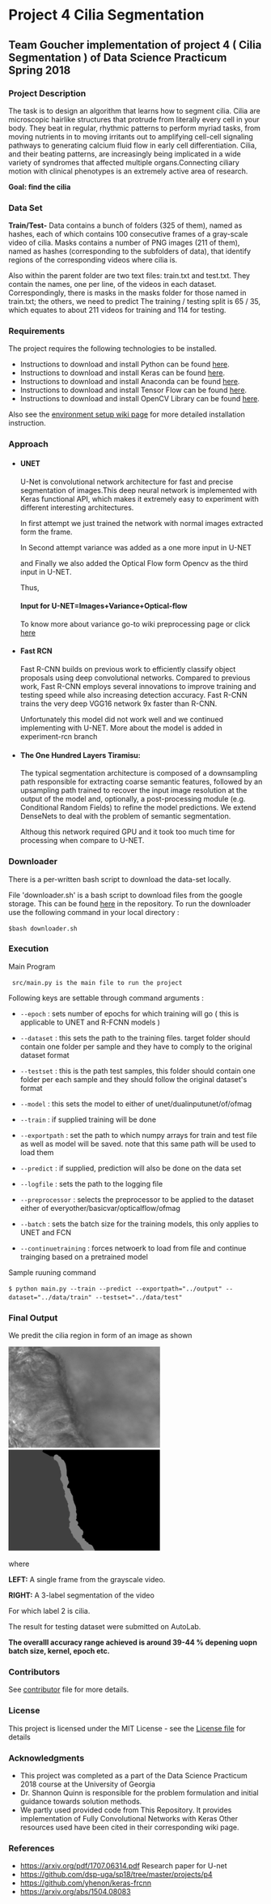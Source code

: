 # Project 4 Cilia Segmentation
## Team Goucher implementation of project 4 ( Cilia Segmentation ) of Data Science Practicum Spring 2018

### Project Description 

The task is to design an algorithm that learns how to segment cilia. Cilia are microscopic hairlike structures that protrude from literally every cell in your body. They beat in regular, rhythmic patterns to perform myriad tasks, from moving nutrients in to moving irritants out to amplifying cell-cell signaling pathways to generating calcium fluid flow in early cell differentiation. Cilia, and their beating patterns, are increasingly being implicated in a wide variety of syndromes that affected multiple organs.Connecting ciliary motion with clinical phenotypes is an extremely active area of research.

**Goal: find the cilia**


### Data Set

**Train/Test-** Data contains a bunch of folders (325 of them), named as hashes, each of which contains 100 consecutive frames of a gray-scale video of cilia. Masks contains a number of PNG images (211 of them), named as hashes (corresponding to the subfolders of data), that identify regions of the corresponding videos where cilia is.

Also within the parent folder are two text files: train.txt and test.txt. They contain the names, one per line, of the videos in each dataset. Correspondingly, there is masks in the masks folder for those named in train.txt; the others, we need to predict The training / testing split is 65 / 35, which equates to about 211 videos for training and 114 for testing.


### Requirements

The project requires the following technologies to be installed.
* Instructions to download and install Python can be found [here](https://www.python.org/).
* Instructions to download and install Keras can be found [here](https://keras.io/).
* Instructions to download and install Anaconda can be found [here](https://www.continuum.io/downloads).
* Instructions to download and install Tensor Flow can be found [here](https://www.tensorflow.org/install/install_mac).
* Instructions to download and install OpenCV Library can be found [here](https://opencv.org/).

Also see the [environment setup wiki page](https://github.com/dsp-uga/goucher/wiki/Environment-Setup) for more detailed installation instruction.

### Approach

* #### UNET
    U-Net is convolutional network architecture for fast and precise segmentation of images.This deep neural network is implemented with    Keras functional API, which makes it extremely easy to experiment with different interesting architectures.

  In first attempt we just trained the network with normal images extracted form the frame.

  In Second attempt variance was added as a one more input in U-NET

  and Finally we also added the Optical Flow form Opencv as the third input in U-NET.

  Thus,

  #### Input for U-NET=Images+Variance+Optical-flow
  To know more about variance go-to wiki preprocessing page or click [here](https://github.com/dsp-uga/goucher/wiki/Pre-Processing)
  
* #### Fast RCN

  Fast R-CNN builds on previous     work to efficiently classify object proposals using deep convolutional networks. Compared to  previous work, Fast R-CNN employs several innovations to improve training and testing speed while also increasing detection accuracy. Fast R-CNN  trains the very deep      VGG16 network 9x faster than R-CNN.

  Unfortunately this model did not work well and we continued implementing with U-NET.
  More about the model is added in experiment-rcn branch

* #### The One Hundred Layers Tiramisu:

    The typical segmentation architecture is composed of a downsampling path responsible for extracting coarse semantic features,    followed by an upsampling path trained to recover the input image resolution at the output of the model and, optionally, a post-processing module (e.g. Conditional Random Fields) to refine the model predictions. We extend DenseNets to deal with the problem of semantic segmentation.

    Althoug this network required GPU and it took too much time for processing when compare to U-NET. 

### Downloader

There is a per-written bash script to download the data-set locally.

File 'downloader.sh' is a bash script to download files from the google storage.
This can be found [here](https://github.com/dsp-uga/goucher/blob/Experimental-RCN/data/downloader.sh) in the repository.
To run the downloader use the following command in your local directory :

`$bash downloader.sh`
  
 ### Execution
Main Program

  ` src/main.py is the main file to run the project`
  
Following keys are settable through command arguments :

* `--epoch` : sets number of epochs for which training will go ( this is applicable to UNET and R-FCNN models )

* `--dataset` : this sets the path to the training files. target folder should contain one folder per sample and they have to comply to the original dataset format
* `--testset` : this is the path test samples, this folder should contain one folder per each sample and they should follow the original dataset's format
* `--model` : this sets the model to either of unet/dualinputunet/of/ofmag
* `--train` : if supplied training will be done
* `--exportpath` : set the path to which numpy arrays for train and test file as well as model will be saved. note that this same path will be used to load them
* `--predict` : if supplied, prediction will also be done on the data set
* `--logfile` : sets the path to the logging file
* `--preprocessor` : selects the preprocessor to be applied to the dataset either of  everyother/basicvar/opticalflow/ofmag
* `--batch` : sets the batch size for the training models, this only applies to UNET and FCN
* `--continuetraining` : forces netwoerk to load from file and continue trainging based on a pretrained model

Sample ruuning command

`$ python main.py --train --predict --exportpath="../output" --dataset="../data/train" --testset="../data/test"`

### Final Output

We predit the cilia region in form of an image as shown

<p align="left">
  <img width="300" height="200" src="https://github.com/dsp-uga/goucher/blob/Experimental-RCN/analysis/initial%20image">
  <img width="300" height="200" src="https://github.com/dsp-uga/goucher/blob/Experimental-RCN/analysis/final%20image">
</p>

where

**LEFT:** A single frame from the grayscale video. 

**RIGHT:** A 3-label segmentation of the video 

For which label 2 is cilia.

The result for testing dataset were submitted on AutoLab.

**The overalll accuracy range achieved is around 39-44 % depening uopn batch size, kernel, epoch etc.**

### Contributors

See [contributor](https://github.com/dsp-uga/goucher/blob/master/CONTRIBUTORS.md) file for more details.

### License

This project is licensed under the MIT License - see the [License file](https://github.com/dsp-uga/goucher/blob/master/LICENSE) for details

### Acknowledgments

* This project was completed as a part of the Data Science Practicum 2018 course at the University of Georgia
* Dr. Shannon Quinn is responsible for the problem formulation and initial guidance towards solution methods.
* We partly used provided code from This Repository. It provides implementation of Fully Convolutional Networks with Keras
Other resources used have been cited in their corresponding wiki page.

### References

* https://arxiv.org/pdf/1707.06314.pdf Research paper for U-net
* https://github.com/dsp-uga/sp18/tree/master/projects/p4
* https://github.com/yhenon/keras-frcnn
* https://arxiv.org/abs/1504.08083

